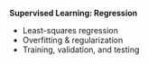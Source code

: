 **Supervised Learning: Regression**  

* Least-squares regression
* Overfitting & regularization
* Training, validation, and testing
